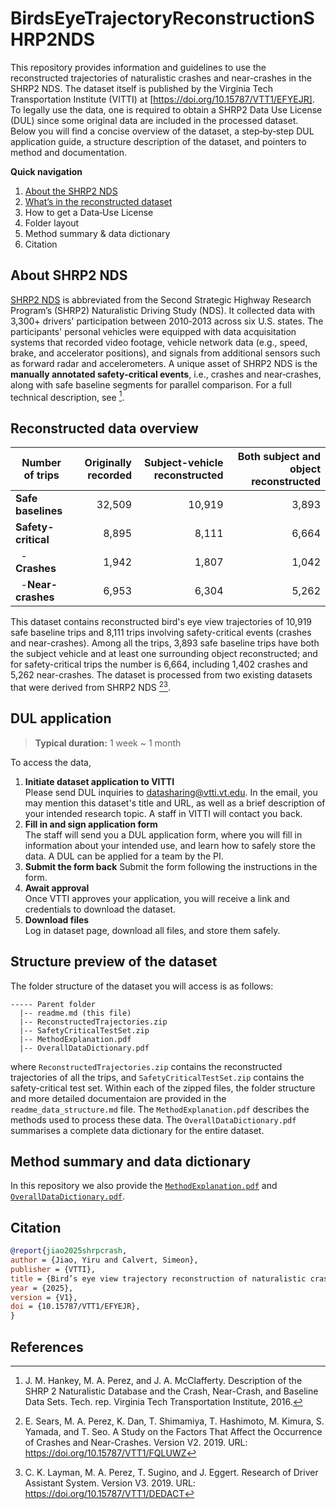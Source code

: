 # BirdsEyeTrajectoryReconstructionSHRP2NDS
This repository provides information and guidelines to use the reconstructed trajectories of naturalistic crashes and near-crashes in the SHRP2 NDS. The dataset itself is published by the Virginia Tech Transportation Institute (VITTI) at [https://doi.org/10.15787/VTT1/EFYEJR]. To legally use the data, one is required to obtain a SHRP2 Data Use License (DUL) since some original data are included in the processed dataset. Below you will find a concise overview of the dataset, a step‑by‑step DUL application guide, a structure description of the dataset, and pointers to method and documentation.

**Quick navigation**
1. [About the SHRP2 NDS](#About-SHRP2-NDS)
2. [What’s in the reconstructed dataset]()
3. How to get a Data‑Use License
4. Folder layout
5. Method summary & data dictionary
6. Citation

## About SHRP2 NDS
[SHRP2 NDS](https://highways.dot.gov/safety/data-analysis-tools/rsdp/rsdp-tools/strategic-highway-research-program-shrp2) is abbreviated from the Second Strategic Highway Research Program’s (SHRP2) Naturalistic Driving Study (NDS). It collected data with 3,300+ drivers' participation between 2010‑2013 across six U.S. states. The participants' personal vehicles were equipped with data acquisitation systems that recorded video footage, vehicle network data (e.g., speed, brake, and accelerator positions), and signals from additional sensors such as forward radar and accelerometers. A unique asset of SHRP2 NDS is the **manually annotated safety‑critical events**, i.e., crashes and near‑crashes, along with safe baseline segments for parallel comparison. For a full technical description, see [^1].

## Reconstructed data overview

|        Number of trips       | Originally recorded | Subject-vehicle reconstructed | Both subject and object reconstructed |
|------------------------------|------:|--------------------------:|---------------------:|
| **Safe baselines**           | 32,509 | 10,919 | 3,893 |
| **Safety-critical**          | 8,895 | 8,111 | 6,664 |
| &nbsp;&nbsp;-**Crashes**     | 1,942 | 1,807 | 1,042 |
| &nbsp;&nbsp;-**Near-crashes**| 6,953 | 6,304 | 5,262 |

This dataset contains reconstructed bird's eye view trajectories of 10,919 safe baseline trips and 8,111 trips involving safety-critical events (crashes and near-crashes). Among all the trips, 3,893 safe baseline trips have both the subject vehicle and at least one surrounding object reconstructed; and for safety-critical trips the number is 6,664, including 1,402 crashes and 5,262 near-crashes. The dataset is processed from two existing datasets that were derived from SHRP2 NDS [^2][^3].

## DUL application
> **Typical duration:** 1 week ~ 1 month

To access the data, 
1. **Initiate dataset application to VITTI**  
   Please send DUL inquiries to <datasharing@vtti.vt.edu>. In the email, you may mention this dataset's title and URL, as well as a brief description of your intended research topic. A staff in VITTI will contact you back.
2. **Fill in and sign application form**  
   The staff will send you a DUL application form, where you will fill in information about your intended use, and learn how to safely store the data. A DUL can be applied for a team by the PI.
3. **Submit the form back**
   Submit the form following the instructions in the form.
4. **Await approval**  
   Once VTTI approves your application, you will receive a link and credentials to download the dataset.
5. **Download files**  
   Log in dataset page, download all files, and store them safely.

## Structure preview of the dataset
The folder structure of the dataset you will access is as follows:
```
----- Parent folder
  |-- readme.md (this file)
  |-- ReconstructedTrajectories.zip
  |-- SafetyCriticalTestSet.zip
  |-- MethodExplanation.pdf
  |-- OverallDataDictionary.pdf
```
where `ReconstructedTrajectories.zip` contains the reconstructed trajectories of all the trips, and `SafetyCriticalTestSet.zip` contains the safety-critical test set. Within each of the zipped files, the folder structure and more detailed documentaion are provided in the `readme_data_structure.md` file. The `MethodExplanation.pdf` describes the methods used to process these data. The `OverallDataDictionary.pdf` summarises a complete data dictionary for the entire dataset.

## Method summary and data dictionary
In this repository we also provide the [`MethodExplanation.pdf`](MethodExplanation.pdf) and [`OverallDataDictionary.pdf`](OverallDataDictionary.pdf).

## Citation
```bibtex
@report{jiao2025shrpcrash,
author = {Jiao, Yiru and Calvert, Simeon},
publisher = {VTTI},
title = {Bird’s eye view trajectory reconstruction of naturalistic crashes and near-crashes in the SHRP2 NDS},
year = {2025},
version = {V1},
doi = {10.15787/VTT1/EFYEJR},
}
```

## References
[^1]: J. M. Hankey, M. A. Perez, and J. A. McClafferty. Description of the SHRP 2 Naturalistic Database and the Crash, Near-Crash, and Baseline Data Sets. Tech. rep. Virginia Tech Transportation Institute, 2016.
[^2]: E. Sears, M. A. Perez, K. Dan, T. Shimamiya, T. Hashimoto, M. Kimura, S. Yamada, and T. Seo. A Study on the Factors That Affect the Occurrence of Crashes and Near-Crashes. Version V2. 2019. URL: https://doi.org/10.15787/VTT1/FQLUWZ
[^3]: C. K. Layman, M. A. Perez, T. Sugino, and J. Eggert. Research of Driver Assistant System. Version V3. 2019. URL: https://doi.org/10.15787/VTT1/DEDACT
